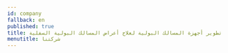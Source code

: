 ```yaml
---
id: company
fallback: en
published: true
title: تطوير أجهزة المسالك البولية لعلاج أعراض المسالك البولية السفلية
menutitle: شركتنا
---
```

